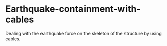 # Earthquake-containment-with-cables
Dealing with the earthquake force on the skeleton of the structure by using cables.

